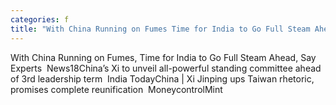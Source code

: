 ```yaml
---
categories: f
title: "With China Running on Fumes Time for India to Go Full Steam Ahead Say Experts  News18"
---
```

With China Running on Fumes, Time for India to Go Full Steam Ahead, Say Experts&nbsp;&nbsp;News18China’s Xi to unveil all-powerful standing committee ahead of 3rd leadership term&nbsp;&nbsp;India TodayChina | Xi Jinping ups Taiwan rhetoric, promises complete reunification&nbsp;&nbsp;MoneycontrolMint